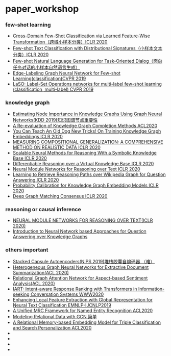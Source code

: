 # paper_workshop
### few-shot learning 
- [Cross-Domain Few-Shot Classification via Learned Feature-Wise Transformation（跨域小样本分类）ICLR 2020](https://arxiv.org/abs/2001.08735)
- [Few-shot Text Classification with Distributional Signatures（小样本文本分类）ICLR 2020](https://arxiv.org/abs/1908.06039)
- [Few-shot Natural Language Generation for Task-Oriented Dialog（面向任务对话的小样本自然语言生成）](https://arxiv.org/abs/2002.12328)
- [Edge-Labeling Graph Neural Network for Few-shot Learning(classification)CVPR 2019](https://arxiv.org/abs/1905.01436)
- [LaSO: Label-Set Operations networks for multi-label few-shot learning (classification, multi-label) CVPR 2019](https://arxiv.org/abs/1902.09811)

### knowledge graph
- [Estimating Node Importance in Knowledge Graphs Using Graph Neural Networks(KDD 2019)知识图谱节点重要性](https://dl.acm.org/doi/pdf/10.1145/3292500.3330855)
- [A Re-evaluation of Knowledge Graph Completion Methods ACL2020](http://arxiv.org/abs/1911.03903)
- [You Can Teach An Old Dog New Tricks! On Training Knowledge Graph Embeddings ICLR 2020](https://www.uni-mannheim.de/media/Einrichtungen/dws/Files_People/Profs/rgemulla/publications/ruffinelli20kge.pdf)
- [MEASURING COMPOSITIONAL GENERALIZATION: A COMPREHENSIVE METHOD ON REALISTIC DATA ICLR 2020](https://openreview.net/pdf?id=SygcCnNKwr)
- [Scalable Neural Methods for Reasoning With a Symbolic Knowledge Base ICLR 2020](https://openreview.net/pdf?id=BJlguT4YPr)
- [Differentiable Reasoning over a Virtual Knowledge Base  ICLR 2020](https://openreview.net/pdf?id=SJxstlHFPH)
- [Neural Module Networks for Reasoning over Text  ICLR 2020](https://openreview.net/pdf?id=SygWvAVFPr)
- [Learning to Retrieve Reasoning Paths over Wikipedia Graph for Question Answering ICLR 2020](https://openreview.net/pdf?id=SJgVHkrYDH)
- [Probability Calibration for Knowledge Graph Embedding Models ICLR 2020](https://openreview.net/pdf?id=S1g8K1BFwS)
- [Deep Graph Matching Consensus ICLR 2020](https://openreview.net/pdf?id=HyeJf1HKvS)


### reasoning or causal inference
- [NEURAL MODULE NETWORKS FOR REASONING OVER TEXT(ICLR 2020)](https://arxiv.org/pdf/1912.04971.pdf)
- [Introduction to Neural Network based Approaches for Question Answering over Knowledge Graphs
](https://arxiv.org/abs/1907.09361)

### others important
- [Stacked Capsule Autoencoders(NIPS 2019)堆栈胶囊自编码器 （难）](https://arxiv.org/abs/1906.06818)
- [Heterogeneous Graph Neural Networks for Extractive Document Summarization(ACL 2020)](https://arxiv.org/pdf/2004.12393.pdf)
- [Relational Graph Attention Network for Aspect-based Sentiment Analysis(ACL 2020)](https://arxiv.org/pdf/2004.12362.pdf)
- [IART: Intent-aware Response Ranking with Transformers in Information-seeking Conversation Systems WWW2020](https://arxiv.org/pdf/2002.00571.pdf)
- [Enhancing Local Feature Extraction with Global Representation for Neural Text Classification EMNLP-IJCNLP2019](https://www.aclweb.org/anthology/D19-1047.pdf)
- [A Unified MRC Framework for Named Entity Recognition ACL2020](https://arxiv.org/pdf/1910.11476.pdf)
- [Modeling Relational Data with GCN 简单](https://arxiv.org/pdf/1703.06103.pdf)
- [A Relational Memory-based Embedding Model for Triple Classification and Search Personalization ACL2020](http://arxiv.org/abs/1907.06080)
- []()
- []()
- []()
- []()

